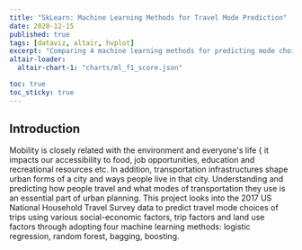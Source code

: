 ```yaml
---
title: "SkLearn: Machine Learning Methods for Travel Mode Prediction"
date: 2020-12-15
published: true
tags: [dataviz, altair, hvplot]
excerpt: "Comparing 4 machine learning methods for predicting mode choice."
altair-loader:
  altair-chart-1: "charts/ml_f1_score.json"

toc: true
toc_sticky: true
---
```

## Introduction
Mobility is closely related with the environment and everyone's life { it impacts our accessibility to food, job
opportunities, education and recreational resources etc. In addition, transportation infrastructures shape
urban forms of a city and ways people live in that city. Understanding and predicting how people travel and
what modes of transportation they use is an essential part of urban planning. This project looks into the 2017 US
National Household Travel Survey data to predict travel mode choices of trips using various social-economic
factors, trip factors and land use factors through adopting four machine learning methods: logistic regression,
random forest, bagging, boosting.

<div id="altair-chart-1"></div>